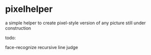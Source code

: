 pixelhelper
===========
a simple helper to create pixel-style version of any picture
still under construction


todo:

face-recognize
recursive line judge
